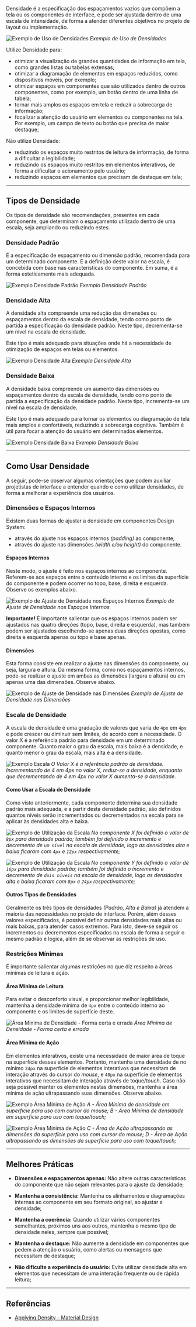 [version]: # (1.0.0)

Densidade é a especificação dos espaçamentos vazios que compõem a tela ou os componentes de interface, e pode ser ajustada dentro de uma escala de intensidade, de forma a atender diferentes objetivos no projeto de layout ou implementação.

![Exemplo de Uso de Densidades](imagens/sample.png)
*Exemplo de Uso de Densidades*

Utilize Densidade para:

- otimizar a visualização de grandes quantidades de informação em tela, como grandes listas ou tabelas extensas;
- otimizar a diagramação de elementos em espaços reduzidos, como dispositivos móveis, por exemplo;
- otimizar espaços em componentes que são utilizados dentro de outros componentes, como por exemplo, um botão dentro de uma linha de tabela;
- tornar mais amplos os espaços em tela e reduzir a sobrecarga de informação;
- focalizar a atenção do usuário em elementos ou componentes na tela. Por exemplo, um campo de texto ou botão que precisa de maior destaque;

Não utilize Densidade:

- reduzindo os espaços muito restritos de leitura de informação, de forma a dificultar a legibilidade;
- reduzindo os espaços muito restritos em elementos interativos, de forma a dificultar o acionamento pelo usuário;
- reduzindo espaços em elementos que precisam de destaque em tela;

---

## Tipos de Densidade

Os tipos de densidade são recomendações, presentes em cada componente, que determinam o espaçamento utilizado dentro de uma escala, seja ampliando ou reduzindo estes.

### Densidade Padrão

É a especificação de espaçamento ou dimensão padrão, recomendada para um determinado componente. E a definição deste valor na escala, é concebida com base nas características do componente. Em suma, é a forma esteticamente mais adequada.

![Exemplo Densidade Padrão](imagens/density-default.png)
*Exemplo Densidade Padrão*

### Densidade Alta

A densidade alta compreende uma redução das dimensões ou espaçamentos dentro da escala de densidade, tendo como ponto de partida a especificação da densidade padrão. Neste tipo, decrementa-se um nível na escala de densidade.

Este tipo é mais adequado para situações onde há a necessidade de otimização de espaços em telas ou elementos.

![Exemplo Densidade Alta](imagens/hight-density.png)
*Exemplo Densidade Alta*

### Densidade Baixa

A densidade baixa compreende um aumento das dimensões ou espaçamentos dentro da escala de densidade, tendo como ponto de partida a especificação da densidade padrão. Neste tipo, incrementa-se um nível na escala de densidade.

Este tipo é mais adequado para tornar os elementos ou diagramação de tela mais amplos e confortáveis, reduzindo a sobrecarga cognitiva. Também é útil para focar a atenção do usuário em determinados elementos.

![Exemplo Densidade Baixa](imagens/low-density.png)
*Exemplo Densidade Baixa*

---

## Como Usar Densidade

A seguir, pode-se observar algumas orientações que podem auxiliar projetistas de interface a entender quando e como utilizar densidades, de forma a melhorar a experiência dos usuários.

### Dimensões e Espaços Internos

Existem duas formas de ajustar a densidade em componentes Design System:

- através do ajuste nos espaços internos _(padding)_ ao componente;
- através do ajuste nas dimensões _(width e/ou height)_ do componente.

#### Espaços Internos

Neste modo, o ajuste é feito nos espaços internos ao componente. Referem-se aos espaços entre o conteúdo interno e os limites da superfície do componente e podem ocorrer no topo, base, direita e esquerda. Observe os exemplos abaixo.

![Exemplo de Ajuste de Densidade nos Espaços Internos](imagens/padding.png)
*Exemplo de Ajuste de Densidade nos Espaços Internos*

**Importante!** É importante salientar que os espaços internos podem ser ajustados nas quatro direções (topo, base, direita e esquerda), mas também podem ser ajustados escolhendo-se apenas duas direções opostas, como direita e esquerda apenas ou topo e base apenas.

#### Dimensões

Esta forma consiste em realizar o ajuste nas dimensões do componente, ou seja, largura e altura. Da mesma forma, como nos espaçamentos internos, pode-se realizar o ajuste em ambas as dimensões (largura e altura) ou em apenas uma das dimensões. Observe abaixo.

![Exemplo de Ajuste de Densidade nas Dimensões](imagens/width-height.png)
*Exemplo de Ajuste de Densidade nas Dimensões*

### Escala de Densidade

A escala de densidade é uma gradação de valores que varia de `4px` em `4px` e pode crescer ou diminuir sem limites, de acordo com a necessidade. O valor X é a referência padrão para densidade em um determinado componente. Quanto maior o grau da escala, mais baixa é a densidade, e quanto menor o grau da escala, mais alta é a densidade.

![Exemplo Escala](imagens/scale.png)
*O Valor X é a referência padrão de densidade. Incrementando de 4 em 4px no valor X, reduz-se a densidade, enquanto que decrementando de 4 em 4px no valor X aumenta-se a densidade.*

#### Como Usar a Escala de Densidade

Como visto anteriormente, cada componente determina sua densidade padrão mais adequada, e a partir desta densidade padrão, são definidos quantos níveis serão incrementados ou decrementados na escala para se aplicar às densidades alta e baixa.

![Exemplo de Utilização da Escala](imagens/scale-01.png)
*No componente X foi definido o valor de `8px` para densidade padrão; também foi definido o incremento e decremento de `um nível` na escala de densidade, logo as densidades alta e baixa ficaram com `4px` e `12px` respectivamente;*

![Exemplo de Utilização da Escala](imagens/scale-02.png)
*No componente Y foi definido o valor de `16px` para densidade padrão; também foi definido o incremento e decremento de `dois níveis` na escala de densidade, logo as densidades alta e baixa ficaram com `8px` e `24px` respectivamente;*

#### Outros Tipos de Densidades

Geralmente os três tipos de densidades _(Padrão, Alta e Baixa)_ já atendem a maioria das necessidades no projeto de interface. Porém, além desses valores especificados, é possível definir outras densidades mais altas ou mais baixas, para atender casos extremos. Para isto, deve-se seguir os incrementos ou decrementos especificados na escala de forma a seguir o mesmo padrão e lógica, além de se observar as restrições de uso.

### Restrições Mínimas

É importante salientar algumas restrições no que diz respeito a áreas mínimas de leitura e ação.

#### Área Mínima de Leitura

Para evitar o desconforto visual, e proporcionar melhor legibilidade, mantenha a densidade mínima de `4px` entre o conteúdo interno ao componente e os limites de superfície deste.

![Área Mínima de Densidade - Forma certa e errada](imagens/minimum-area-01.png)
*Área Mínima de Densidade - Forma certa e errada*

#### Área Mínima de Ação

Em elementos interativos, existe uma necessidade de maior área de toque na superfície desses elementos. Portanto, mantenha uma densidade de no mínimo `24px` na superfície de elementos interativos que necessitam de interação através do cursor do _mouse_, e `40px` na superfície de elementos interativos que necessitam de interação através de toque/_touch_. Caso não seja possível manter os elementos nestas dimensões, mantenha a área mínima de ação ultrapassando suas dimensões. Observe abaixo.

![Exemplo Área Mínima de Ação](imagens/minimum-area-02.png)
*A - Área Mínima de densidade em superfície para uso com cursor do mouse; B - Área Mínima de densidade em superfície para uso com toque/touch;*

![Exemplo Área Mínima de Ação](imagens/minimum-area-03.png)
*C - Área de Ação ultrapassando as dimensões da superfície para uso com cursor do mouse; D - Área de Ação ultrapassando as dimensões da superfície para uso com toque/touch;*

---

## Melhores Práticas

- **Dimensões e espaçamentos apenas:** Não altere outras características do componente que não sejam relevantes para o ajuste da densidade;

- **Mantenha a consistência:** Mantenha os alinhamentos e diagramações internas ao componente em seu formato original, ao ajustar a densidade;

- **Mantenha a coerência:** Quando utilizar vários componentes semelhantes, próximos uns aos outros, mantenha o mesmo tipo de densidade neles, sempre que possível;

- **Mantenha o destaque:** Não aumente a densidade em componentes que pedem a atenção o usuário, como alertas ou mensagens que necessitam de destaque;

- **Não dificulte a experiência do usuário:** Evite utilizar densidade alta em elementos que necessitam de uma interação frequente ou de rápida leitura;

---

## Referências

- [Applying Density - Material Design](https://material.io/design/layout/applying-density.html)
